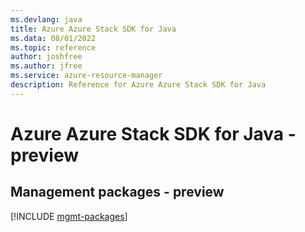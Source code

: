 ```yaml
---
ms.devlang: java
title: Azure Azure Stack SDK for Java
ms.data: 08/01/2022
ms.topic: reference
author: joshfree
ms.author: jfree
ms.service: azure-resource-manager
description: Reference for Azure Azure Stack SDK for Java
---
```

# Azure Azure Stack SDK for Java - preview

## Management packages - preview
[!INCLUDE [mgmt-packages](azure-stack-mgmt-index.md)]